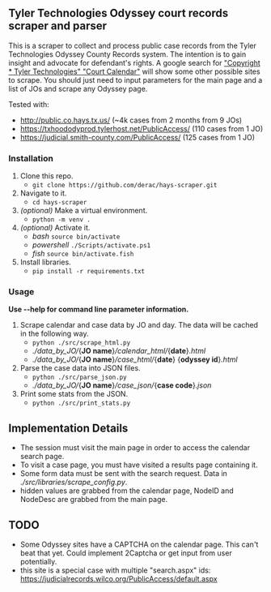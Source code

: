 ## Tyler Technologies Odyssey court records scraper and parser

This is a scraper to collect and process public case records from the Tyler Technologies Odyssey County Records system. The intention is to gain insight and advocate for defendant's rights. A google search for ["Copyright \* Tyler Technologies" "Court Calendar"](https://www.google.com/search?q=%22Copyright+*+Tyler+Technologies%22+%22Court+Calendar%22&oq=%22Copyright+*+Tyler+Technologies%22+%22Court+Calendar%22&aqs=edge..69i57.283j0j1&sourceid=chrome&ie=UTF-8) will show some other possible sites to scrape. You should just need to input parameters for the main page and a list of JOs and scrape any Odyssey page.

Tested with:

- http://public.co.hays.tx.us/ (~4k cases from 2 months from 9 JOs)
- https://txhoododyprod.tylerhost.net/PublicAccess/ (110 cases from 1 JO)
- https://judicial.smith-county.com/PublicAccess/ (125 cases from 1 JO)

### Installation

1. Clone this repo.
   - `git clone https://github.com/derac/hays-scraper.git`
1. Navigate to it.
   - `cd hays-scraper`
1. _(optional)_ Make a virtual environment.
   - `python -m venv .`
1. _(optional)_ Activate it.
   - _bash_ `source bin/activate`
   - _powershell_ `./Scripts/activate.ps1`
   - _fish_ `source bin/activate.fish`
1. Install libraries.
   - `pip install -r requirements.txt`

### Usage

**Use --help for command line parameter information.**

1. Scrape calendar and case data by JO and day. The data will be cached in the following way.
   - `python ./src/scrape_html.py`
   - _./data_by_JO/_{**JO name**}_/calendar_html/_{**date**}_.html_
   - _./data_by_JO/_{**JO name**}_/case_html/_{**date**} {**odyssey id**}_.html_
1. Parse the case data into JSON files.
   - `python ./src/parse_json.py`
   - _./data_by_JO/_{**JO name**}_/case_json/_{**case code**}_.json_
1. Print some stats from the JSON.
   - `python ./src/print_stats.py`

## Implementation Details

- The session must visit the main page in order to access the calendar search page.
- To visit a case page, you must have visited a results page containing it.
- Some form data must be sent with the search request. Data in _./src/libraries/scrape_config.py_.
- hidden values are grabbed from the calendar page, NodeID and NodeDesc are grabbed from the main page.

## TODO

- Some Odyssey sites have a CAPTCHA on the calendar page. This can't beat that yet. Could implement 2Captcha or get input from user potentially.
- this site is a special case with multiple "search.aspx" ids:
  https://judicialrecords.wilco.org/PublicAccess/default.aspx
